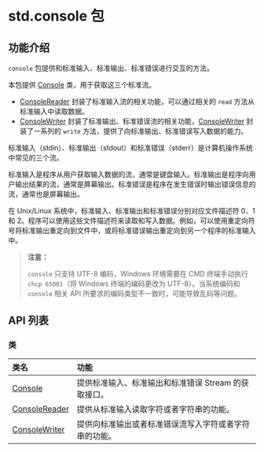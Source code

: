 # std.console 包

## 功能介绍

`console` 包提供和标准输入、标准输出、标准错误进行交互的方法。

本包提供 [Console](console_package_api/console_package_class.md#class-console) 类，用于获取这三个标准流。

- [ConsoleReader](console_package_api/console_package_class.md#class-consolereader) 封装了标准输入流的相关功能，可以通过相关的 `read` 方法从标准输入中读取数据。
- [ConsoleWriter](console_package_api/console_package_class.md#class-consolewriter) 封装了标准输出、标准错误流的相关功能，[ConsoleWriter](console_package_api/console_package_class.md#class-consolewriter) 封装了一系列的 `write` 方法，提供了向标准输出、标准错误写入数据的能力。

标准输入（stdin）、标准输出（stdout）和标准错误（stderr）是计算机操作系统中常见的三个流。

标准输入是程序从用户获取输入数据的流，通常是键盘输入。标准输出是程序向用户输出结果的流，通常是屏幕输出。标准错误是程序在发生错误时输出错误信息的流，通常也是屏幕输出。

在 Unix/Linux 系统中，标准输入、标准输出和标准错误分别对应文件描述符 0、1 和 2。程序可以使用这些文件描述符来读取和写入数据。例如，可以使用重定向符号将标准输出重定向到文件中，或将标准错误输出重定向到另一个程序的标准输入中。

> **注意：**
>
> `console` 只支持 UTF-8 编码，Windows 环境需要在 CMD 终端手动执行 `chcp 65001`（将 Windows 终端的编码更改为 UTF-8）。当系统编码和 `console` 相关 API 所要求的编码类型不一致时，可能导致乱码等问题。

## API 列表

### 类

| 类名 | 功能 |
| :------------ | :------------ |
| [Console](console_package_api/console_package_class.md#class-console)   | 提供标准输入、标准输出和标准错误 Stream 的获取接口。  |
| [ConsoleReader](console_package_api/console_package_class.md#class-consolereader)  |  提供从标准输入读取字符或者字符串的功能。 |
| [ConsoleWriter](console_package_api/console_package_class.md#class-consolewriter)  |  提供向标准输出或者标准错误流写入字符或者字符串的功能。 |

